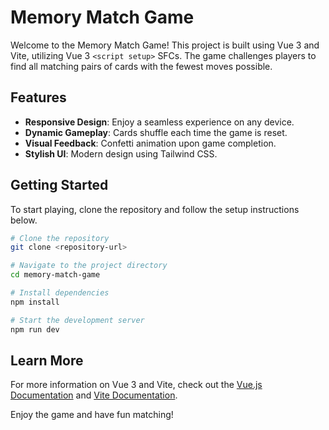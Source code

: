 # Memory Match Game

Welcome to the Memory Match Game! This project is built using Vue 3 and Vite, utilizing Vue 3 `<script setup>` SFCs. The game challenges players to find all matching pairs of cards with the fewest moves possible.

## Features

- **Responsive Design**: Enjoy a seamless experience on any device.
- **Dynamic Gameplay**: Cards shuffle each time the game is reset.
- **Visual Feedback**: Confetti animation upon game completion.
- **Stylish UI**: Modern design using Tailwind CSS.

## Getting Started

To start playing, clone the repository and follow the setup instructions below.

```bash
# Clone the repository
git clone <repository-url>

# Navigate to the project directory
cd memory-match-game

# Install dependencies
npm install

# Start the development server
npm run dev
```

## Learn More

For more information on Vue 3 and Vite, check out the [Vue.js Documentation](https://vuejs.org/guide/introduction.html) and [Vite Documentation](https://vitejs.dev/guide/).

Enjoy the game and have fun matching!

